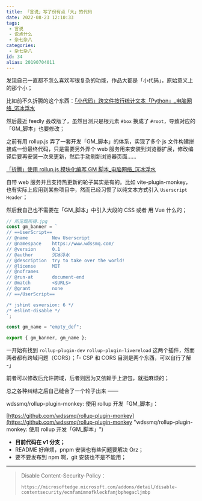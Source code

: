 ```yaml
---
title: 「言说」写了份有点「大」的代码
date: 2022-08-23 12:10:33
tags:
 - 言说
 - 说点什么
 - 杂七杂八
categories:
 - 杂七杂八
id: 34
alias: 20190704011
---
```


发现自己一直都不怎么喜欢写很复杂的功能，作品大都是「小代码」，原始意义上的那个小；

<!--more-->

比如前不久折腾的这个东西：[「小代码」跨文件按行统计文本「Python」\_电脑网络\_沉冰浮水](https://www.wdssmq.com/post/20120901104.html "「小代码」跨文件按行统计文本「Python」\_电脑网络\_沉冰浮水")

然后最近 feedly 叒改版了，虽然目测只是根元素 `#box` 换成了 `#root`，导致对应的「GM_脚本」也要修改；

之前有用 rollup.js 弄了一套开发「GM_脚本」的体系，实现了多个 js 文件构建拼接成一份最终代码，只是需要另外弄个 web 服务用来安装到浏览器扩展，修改编译后要再安装一次来更新，然后手动刷新浏览器页面……

[「折腾」使用 rollup.js 模块化编写 GM 脚本\_电脑网络\_沉冰浮水](https://www.wdssmq.com/post/20120627834.html "「折腾」使用 rollup.js 模块化编写 GM 脚本\_电脑网络\_沉冰浮水")

自带 web 服务并且支持热更新的轮子其实是有的。比如 vite-plugin-monkey，也有实际上应用到某些项目中，然而已经习惯了以纯文本方式引入 `Userscript Header`；

然后我自己也不需要在「GM_脚本」中引入大段的 CSS 或者 用 Vue 什么的；

```js
// 所见既所得.jpg
const gm_banner = `
// ==UserScript==
// @name         New Userscript
// @namespace    https://www.wdssmq.com/
// @version      0.1
// @author       沉冰浮水
// @description  try to take over the world!
// @license      MIT
// @noframes
// @run-at       document-end
// @match        <$URL$>
// @grant        none
// ==/UserScript==

/* jshint esversion: 6 */
/* eslint-disable */
`;

const gm_name = "empty_def";

export { gm_banner, gm_name };
```

一开始有找到 `rollup-plugin-dev` `rollup-plugin-livereload` 这两个插件，然而两者都有跨域问题（CORS）；「- CSP 和 CORS 目测是两个东西，可以自行了解 -」

前者可以修改后允许跨域，后者则因为又依赖于上游包，就挺麻烦的；

总之各种纠结之后自己缝合了一个轮子出来 ——

wdssmq/rollup-plugin-monkey: 使用 rollup 开发「GM\_脚本」：

[https://github.com/wdssmq/rollup-plugin-monkey](https://github.com/wdssmq/rollup-plugin-monkey "wdssmq/rollup-plugin-monkey: 使用 rollup 开发「GM\_脚本」")

- **目前代码在 v1 分支；**
- README 好麻烦，pnpm 安装也有些问题要解决 Orz；
- 要不要发布到 npm 啊，git 安装也不是不能用；

--------------

> Disable Content-Security-Policy：
>
> `https://microsoftedge.microsoft.com/addons/detail/disable-contentsecurity/ecmfamimnofkleckfamjbphegacljmbp`
